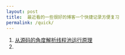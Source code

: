 ```yaml
---
layout: post
title:  最近看的一些很好的博客一个快捷记录方便复习
permalink: /quick/
---
```


1. [从源码的角度解析线程池运行原理](http://objcoding.com/2019/04/25/threadpool-running/)
2. 

